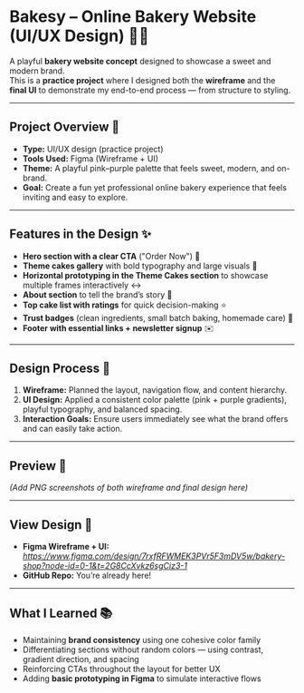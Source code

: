 # Bakesy – Online Bakery Website (UI/UX Design) 🍰🎨

A playful **bakery website concept** designed to showcase a sweet and modern brand.  
This is a **practice project** where I designed both the **wireframe** and the **final UI** to demonstrate my end-to-end process — from structure to styling.

---

## Project Overview 📝
- **Type:** UI/UX design (practice project)  
- **Tools Used:** Figma (Wireframe + UI)  
- **Theme:** A playful pink–purple palette that feels sweet, modern, and on-brand.  
- **Goal:** Create a fun yet professional online bakery experience that feels inviting and easy to explore.  

---

## Features in the Design ✨
- **Hero section with a clear CTA** ("Order Now") 🚀  
- **Theme cakes gallery** with bold typography and large visuals 🍪  
- **Horizontal prototyping in the Theme Cakes section** to showcase multiple frames interactively ↔️  
- **About section** to tell the brand’s story 📖  
- **Top cake list with ratings** for quick decision-making ⭐  
- **Trust badges** (clean ingredients, small batch baking, homemade care) 🏅  
- **Footer with essential links + newsletter signup** ✉️    

---

## Design Process 🎯
1. **Wireframe:** Planned the layout, navigation flow, and content hierarchy.  
2. **UI Design:** Applied a consistent color palette (pink + purple gradients), playful typography, and balanced spacing.  
3. **Interaction Goals:** Ensure users immediately see what the brand offers and can easily take action.  

---

## Preview  👀  
*(Add PNG screenshots of both wireframe and final design here)*  

---

## View Design 🔗
- **Figma Wireframe + UI:** *https://www.figma.com/design/7rxfRFWMEK3PVr5F3mDV5w/bakery-shop?node-id=0-1&t=2G8CcXvkz6sgCiz3-1*  
- **GitHub Repo:** You’re already here!  

---

## What I Learned 📚
- Maintaining **brand consistency** using one cohesive color family  
- Differentiating sections without random colors — using contrast, gradient direction, and spacing  
- Reinforcing CTAs throughout the layout for better UX  
- Adding **basic prototyping in Figma** to simulate interactive flows  
